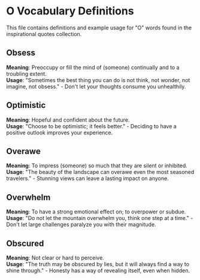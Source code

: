 # O Vocabulary Definitions

This file contains definitions and example usage for "O" words found in the inspirational quotes collection.

## Obsess

**Meaning**: Preoccupy or fill the mind of (someone) continually and to a troubling extent.  
**Usage**: "Sometimes the best thing you can do is not think, not wonder, not imagine, not obsess." - Don't let your thoughts consume you unhealthily.

## Optimistic

**Meaning**: Hopeful and confident about the future.  
**Usage**: "Choose to be optimistic; it feels better." - Deciding to have a positive outlook improves your experience.

## Overawe

**Meaning**: To impress (someone) so much that they are silent or inhibited.
**Usage**: "The beauty of the landscape can overawe even the most seasoned travelers." - Stunning views can leave a lasting impact on anyone.

## Overwhelm

**Meaning**: To have a strong emotional effect on; to overpower or subdue.  
**Usage**: "Do not let the mountain overwhelm you, think one step at a time." - Don't let large challenges paralyze you with their magnitude.

## Obscured

**Meaning**: Not clear or hard to perceive.  
**Usage**: "The truth may be obscured by lies, but it will always find a way to shine through." - Honesty has a way of revealing itself, even when hidden.
